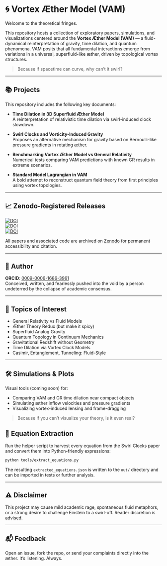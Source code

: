 # 🌀 Vortex Æther Model (VAM)

Welcome to the theoretical fringes.

This repository hosts a collection of exploratory papers, simulations, and visualizations centered around the **Vortex Æther Model (VAM)** — a fluid-dynamical reinterpretation of gravity, time dilation, and quantum phenomena. VAM posits that all fundamental interactions emerge from variations in a universal, superfluid-like æther, driven by topological vortex structures.

> Because if spacetime can curve, why can’t it swirl?

---

## 📚 Projects

This repository includes the following key documents:

- **Time Dilation in 3D Superfluid Æther Model**  
  A reinterpretation of relativistic time dilation via swirl-induced clock slowdown.

- **Swirl Clocks and Vorticity-Induced Gravity**  
  Proposes an alternative mechanism for gravity based on Bernoulli-like pressure gradients in rotating æther.

- **Benchmarking Vortex Æther Model vs General Relativity**  
  Numerical tests comparing VAM predictions with known GR results in extreme scenarios.

- **Standard Model Lagrangian in VAM**  
  A bold attempt to reconstruct quantum field theory from first principles using vortex topologies.

---

## 📈 Zenodo-Registered Releases

[![DOI](https://zenodo.org/badge/DOI/10.5281/zenodo.15566101.svg)](https://doi.org/10.5281/zenodo.15566101)  
[![DOI](https://zenodo.org/badge/DOI/10.5281/zenodo.15566319.svg)](https://doi.org/10.5281/zenodo.15566319)  
[![DOI](https://zenodo.org/badge/DOI/10.5281/zenodo.15566336.svg)](https://doi.org/10.5281/zenodo.15566336)

All papers and associated code are archived on [Zenodo](https://zenodo.org/) for permanent accessibility and citation.

---

## 🔬 Author

**ORCID**: [0009-0006-1686-3961](https://orcid.org/0009-0006-1686-3961)  
Conceived, written, and fearlessly pushed into the void by a person undeterred by the collapse of academic consensus.

---

## 🧠 Topics of Interest

- General Relativity vs Fluid Models
- Æther Theory Redux (but make it spicy)
- Superfluid Analog Gravity
- Quantum Topology in Continuum Mechanics
- Gravitational Redshift without Geometry
- Time Dilation via Vortex Clock Models
- Casimir, Entanglement, Tunneling: Fluid-Style

---

## 🛠️ Simulations & Plots

Visual tools (coming soon) for:
- Comparing VAM and GR time dilation near compact objects
- Simulating æther inflow velocities and pressure gradients
- Visualizing vortex-induced lensing and frame-dragging

> Because if you can’t visualize your theory, is it even real?

## 📝 Equation Extraction

Run the helper script to harvest every equation from the Swirl Clocks paper and
convert them into Python-friendly expressions:

```bash
python tools/extract_equations.py
```

The resulting `extracted_equations.json` is written to the `out/` directory and
can be imported in tests or further analysis.

---

## ⚠️ Disclaimer

This project may cause mild academic rage, spontaneous fluid metaphors, or a strong desire to challenge Einstein to a swirl-off. Reader discretion is advised.

---

## 📬 Feedback

Open an issue, fork the repo, or send your complaints directly into the æther. It’s listening. Always.